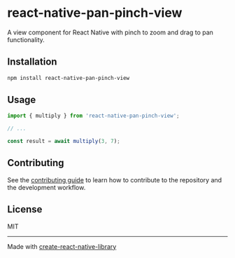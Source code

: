 # react-native-pan-pinch-view

A view component for React Native with pinch to zoom and drag to pan functionality.

## Installation

```sh
npm install react-native-pan-pinch-view
```

## Usage

```js
import { multiply } from 'react-native-pan-pinch-view';

// ...

const result = await multiply(3, 7);
```

## Contributing

See the [contributing guide](CONTRIBUTING.md) to learn how to contribute to the repository and the development workflow.

## License

MIT

---

Made with [create-react-native-library](https://github.com/callstack/react-native-builder-bob)
